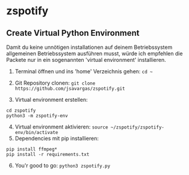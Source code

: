 # zspotify
## Create Virtual Python Environment
Damit du keine unnötigen installationen auf deinem Betriebssystem allgemeinen Betriebssystem ausführen musst, würde ich empfehlen die Packete nur in ein sogenannten 'virtual environment' installieren.
1. Terminal öffnen und ins 'home' Verzeichnis gehen:
  `cd ~`
2. Git Repository clonen:
  `git clone https://github.com/jsavargas/zspotify.git`

3. Virtual environment erstellen:
  ```
  cd zspotify
  python3 -m zspotify-env
  ```
4. Virtual environment aktivieren:
  `source ~/zspotify/zspotify-env/bin/activate`
5. Dependencies mit pip installieren:
  ```
  pip install ffmpeg*
  pip install -r requirements.txt
  ```
6. You'r good to go:
  `python3 zspotify.py`
